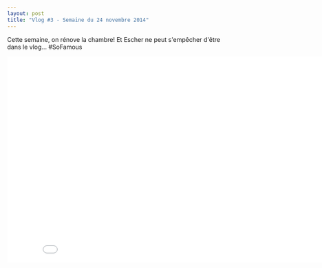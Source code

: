 ```yaml
---
layout: post
title: "Vlog #3 - Semaine du 24 novembre 2014"
---
```


Cette semaine, on rénove la chambre! Et Escher ne peut s'empêcher d'être dans le vlog... #SoFamous

<iframe width="853" height="480" src="//www.youtube.com/embed/zQQTwh9dO0A" frameborder="0" allowfullscreen></iframe>
